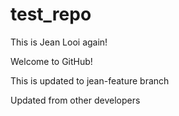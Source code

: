 # test_repo

This is Jean Looi again!

Welcome to GitHub!

This is updated to jean-feature branch


Updated from other developers
